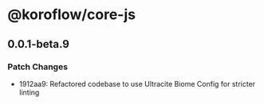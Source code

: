 # @koroflow/core-js

## 0.0.1-beta.9

### Patch Changes

- 1912aa9: Refactored codebase to use Ultracite Biome Config for stricter linting
